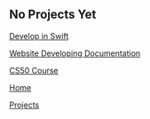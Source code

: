<h2>No Projects Yet</h2>
   <a href="https://github.com/fahirataalaca/fahirataalaca.github.io/blob/main/DEVELOP.md"> Develop in Swift </a>
  <p></p>
   <a href="https://github.com/fahirataalaca/fahirataalaca.github.io/edit/main/Document.md"> Website Developing Documentation </a>
    <p></p>
   <a href="https://github.com/fahirataalaca/fahirataalaca.github.io/blob/main/CS50-Course.md"> CS50 Course </a>
    <p></p>
   <a href="https://fahirataalaca.github.io/"> Home </a>
    <p></p>
   <a href="https://github.com/fahirataalaca/fahirataalaca.github.io/blob/main/Projects.md"> Projects </a>

